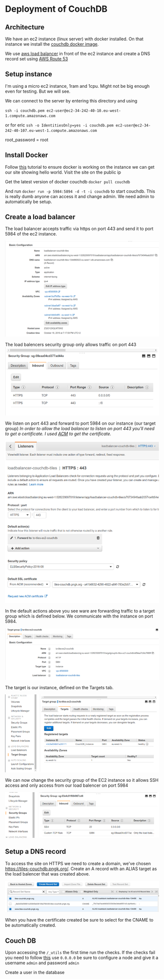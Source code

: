 # Deployment of CouchDB

## Architecture

We have an ec2 instance (linux server) with docker installed. On that instance we install the [couchdb docker image](https://hub.docker.com/_/couchdb).

We use [aws load balancer](https://aws.amazon.com/elasticloadbalancing/) in front of the ec2 instance and create a DNS record set using [AWS Route 53](https://aws.amazon.com/elasticloadbalancing/)

## Setup instance

I'm using a micro ec2 instance, 1ram and 1cpu. Might not be big enough even for testing. But we will see.

We can connect to the server by entering this directory and using

`ssh -i couchdb.pem ec2-user@ec2-34-242-40-10.eu-west-1.compute.amazonaws.com`

or for eric
`ssh -o IdentitiesOnly=yes -i couchdb.pem ec2-user@ec2-34-242-40-107.eu-west-1.compute.amazonaws.com`

root_password = root

## Install Docker

Follow [this](https://docs.aws.amazon.com/AmazonECS/latest/developerguide/docker-basics.html) tutorial to ensure docker is working on the instance we can get our site showing hello world. Visit the site on the public ip

Get the latest version of docker couchdb `docker pull couchdb`

And run `docker run -p 5984:5894 -d -t -i couchdb` to start couchdb.
This is really dumb anyone can access it and change admin. We need admin to automatically be setup.

## Create a load balancer

The load balancer accepts traffic via https on port 443 and send it to port 5984 of the ec2 instance.

![BasicConfig](tutorial_images/LoadBalancerBasicConfiguration.png)

The load balencers security group only allows traffic on port 443
![Security group](tutorial_images/LoadBalancerSecurityGroup.png)

We listen on port 443 and forward to port 5984 on our instance (our target group)
_In order to allow the load balancer to listen on port 443 you'll need to get a certificate. I used [ACM](https://aws.amazon.com/certificate-manager/) to get the certificate._

![Listeners](tutorial_images/LoadBalancerListeners.png)

In the default actions above you see ware are forwarding traffic to a target group which is defined below. We communicate with the instance on port 5984.

![Target group](tutorial_images/LoadBalancerTargetGroup.png)

The target is our instance, defined on the Targets tab.

![Target](tutorial_images/LoadBalancerTargets.png)

We can now change the security group of the EC2 instance so it allows SSH access and only access from our load balencer on port 5984

![ec2 Security](tutorial_images/ec2SecurityGroup.png)

## Setup a DNS record

To access the site on HTTPS we need to create a domain, we've chosen https://tiles-couchdb.pngk.org/. Create an A record with an ALIAS target as the load balencer that was created above.

![dns](tutorial_images/dns.png)

When you have the certificate created be sure to select for the CNAME to be automatically created.

## Couch DB

Upon accessing the `/_utils` the first time run the checks. If the checks fail you need to follow [this](https://stackoverflow.com/questions/54334950/when-attempting-to-verify-my-couchdb-installation-i-get-the-error-error-could) use `0.0.0.0` be sure to configure a node and give it a username `admin` and password `admin`

Create a user in the database
